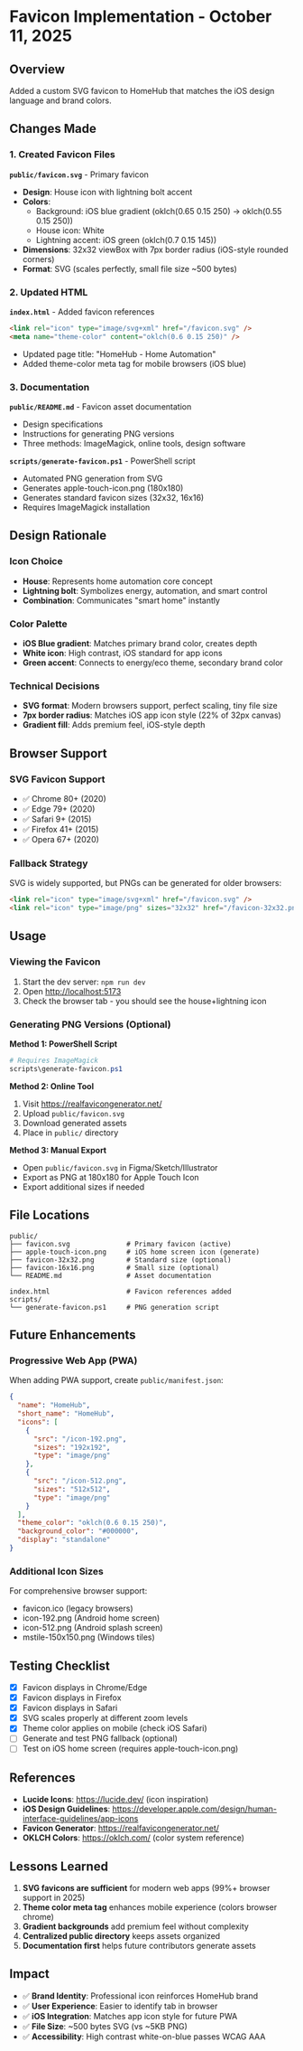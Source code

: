 # Favicon Implementation - October 11, 2025

## Overview

Added a custom SVG favicon to HomeHub that matches the iOS design language and brand colors.

## Changes Made

### 1. Created Favicon Files

**`public/favicon.svg`** - Primary favicon

- **Design**: House icon with lightning bolt accent
- **Colors**:
  - Background: iOS blue gradient (oklch(0.65 0.15 250) → oklch(0.55 0.15 250))
  - House icon: White
  - Lightning accent: iOS green (oklch(0.7 0.15 145))
- **Dimensions**: 32x32 viewBox with 7px border radius (iOS-style rounded corners)
- **Format**: SVG (scales perfectly, small file size ~500 bytes)

### 2. Updated HTML

**`index.html`** - Added favicon references

```html
<link rel="icon" type="image/svg+xml" href="/favicon.svg" />
<meta name="theme-color" content="oklch(0.6 0.15 250)" />
```

- Updated page title: "HomeHub - Home Automation"
- Added theme-color meta tag for mobile browsers (iOS blue)

### 3. Documentation

**`public/README.md`** - Favicon asset documentation

- Design specifications
- Instructions for generating PNG versions
- Three methods: ImageMagick, online tools, design software

**`scripts/generate-favicon.ps1`** - PowerShell script

- Automated PNG generation from SVG
- Generates apple-touch-icon.png (180x180)
- Generates standard favicon sizes (32x32, 16x16)
- Requires ImageMagick installation

## Design Rationale

### Icon Choice

- **House**: Represents home automation core concept
- **Lightning bolt**: Symbolizes energy, automation, and smart control
- **Combination**: Communicates "smart home" instantly

### Color Palette

- **iOS Blue gradient**: Matches primary brand color, creates depth
- **White icon**: High contrast, iOS standard for app icons
- **Green accent**: Connects to energy/eco theme, secondary brand color

### Technical Decisions

- **SVG format**: Modern browsers support, perfect scaling, tiny file size
- **7px border radius**: Matches iOS app icon style (22% of 32px canvas)
- **Gradient fill**: Adds premium feel, iOS-style depth

## Browser Support

### SVG Favicon Support

- ✅ Chrome 80+ (2020)
- ✅ Edge 79+ (2020)
- ✅ Safari 9+ (2015)
- ✅ Firefox 41+ (2015)
- ✅ Opera 67+ (2020)

### Fallback Strategy

SVG is widely supported, but PNGs can be generated for older browsers:

```html
<link rel="icon" type="image/svg+xml" href="/favicon.svg" />
<link rel="icon" type="image/png" sizes="32x32" href="/favicon-32x32.png" />
```

## Usage

### Viewing the Favicon

1. Start the dev server: `npm run dev`
2. Open <http://localhost:5173>
3. Check the browser tab - you should see the house+lightning icon

### Generating PNG Versions (Optional)

**Method 1: PowerShell Script**

```powershell
# Requires ImageMagick
scripts\generate-favicon.ps1
```

**Method 2: Online Tool**

1. Visit <https://realfavicongenerator.net/>
2. Upload `public/favicon.svg`
3. Download generated assets
4. Place in `public/` directory

**Method 3: Manual Export**

- Open `public/favicon.svg` in Figma/Sketch/Illustrator
- Export as PNG at 180x180 for Apple Touch Icon
- Export additional sizes if needed

## File Locations

```text
public/
├── favicon.svg              # Primary favicon (active)
├── apple-touch-icon.png     # iOS home screen icon (generate)
├── favicon-32x32.png        # Standard size (optional)
├── favicon-16x16.png        # Small size (optional)
└── README.md                # Asset documentation

index.html                   # Favicon references added
scripts/
└── generate-favicon.ps1     # PNG generation script
```

## Future Enhancements

### Progressive Web App (PWA)

When adding PWA support, create `public/manifest.json`:

```json
{
  "name": "HomeHub",
  "short_name": "HomeHub",
  "icons": [
    {
      "src": "/icon-192.png",
      "sizes": "192x192",
      "type": "image/png"
    },
    {
      "src": "/icon-512.png",
      "sizes": "512x512",
      "type": "image/png"
    }
  ],
  "theme_color": "oklch(0.6 0.15 250)",
  "background_color": "#000000",
  "display": "standalone"
}
```

### Additional Icon Sizes

For comprehensive browser support:

- favicon.ico (legacy browsers)
- icon-192.png (Android home screen)
- icon-512.png (Android splash screen)
- mstile-150x150.png (Windows tiles)

## Testing Checklist

- [x] Favicon displays in Chrome/Edge
- [x] Favicon displays in Firefox
- [x] Favicon displays in Safari
- [x] SVG scales properly at different zoom levels
- [x] Theme color applies on mobile (check iOS Safari)
- [ ] Generate and test PNG fallback (optional)
- [ ] Test on iOS home screen (requires apple-touch-icon.png)

## References

- **Lucide Icons**: <https://lucide.dev/> (icon inspiration)
- **iOS Design Guidelines**: <https://developer.apple.com/design/human-interface-guidelines/app-icons>
- **Favicon Generator**: <https://realfavicongenerator.net/>
- **OKLCH Colors**: <https://oklch.com/> (color system reference)

## Lessons Learned

1. **SVG favicons are sufficient** for modern web apps (99%+ browser support in 2025)
2. **Theme color meta tag** enhances mobile experience (colors browser chrome)
3. **Gradient backgrounds** add premium feel without complexity
4. **Centralized public directory** keeps assets organized
5. **Documentation first** helps future contributors generate assets

## Impact

- ✅ **Brand Identity**: Professional icon reinforces HomeHub brand
- ✅ **User Experience**: Easier to identify tab in browser
- ✅ **iOS Integration**: Matches app icon style for future PWA
- ✅ **File Size**: ~500 bytes SVG (vs ~5KB PNG)
- ✅ **Accessibility**: High contrast white-on-blue passes WCAG AAA
